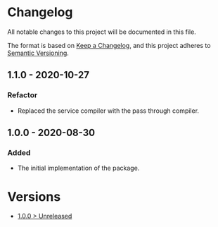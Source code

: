 # Changelog
All notable changes to this project will be documented in this file.

The format is based on [Keep a Changelog](https://keepachangelog.com/en/1.0.0/),
and this project adheres to [Semantic Versioning](https://semver.org/spec/v2.0.0.html).

## 1.1.0 - 2020-10-27
### Refactor
- Replaced the service compiler with the pass through compiler.

## 1.0.0 - 2020-08-30

### Added
- The initial implementation of the package.

# Versions
- [1.0.0 > Unreleased](https://github.com/ulrack/persistent-extension/compare/1.0.0...HEAD)
